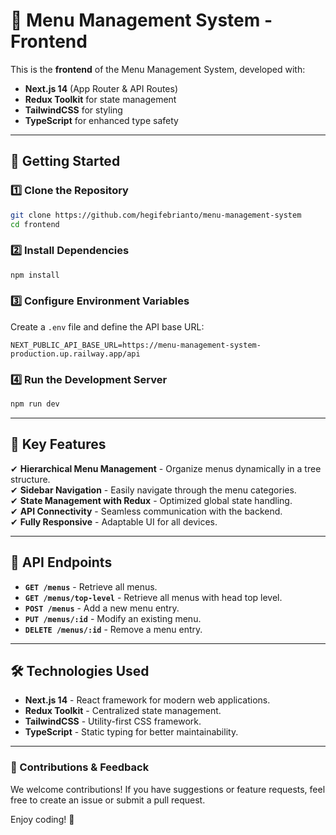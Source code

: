 # 📌 Menu Management System - Frontend

This is the **frontend** of the Menu Management System, developed with:
- **Next.js 14** (App Router & API Routes)
- **Redux Toolkit** for state management
- **TailwindCSS** for styling
- **TypeScript** for enhanced type safety

---

## 🚀 Getting Started

### 1️⃣ Clone the Repository
```sh
git clone https://github.com/hegifebrianto/menu-management-system
cd frontend
```

### 2️⃣ Install Dependencies
```sh
npm install
```

### 3️⃣ Configure Environment Variables
Create a `.env` file and define the API base URL:
```env
NEXT_PUBLIC_API_BASE_URL=https://menu-management-system-production.up.railway.app/api
```

### 4️⃣ Run the Development Server
```sh
npm run dev
```

---

## 🎯 Key Features
✔ **Hierarchical Menu Management** - Organize menus dynamically in a tree structure.  
✔ **Sidebar Navigation** - Easily navigate through the menu categories.  
✔ **State Management with Redux** - Optimized global state handling.  
✔ **API Connectivity** - Seamless communication with the backend.  
✔ **Fully Responsive** - Adaptable UI for all devices.  

---

## 📡 API Endpoints
- **`GET /menus`** - Retrieve all menus.
- **`GET /menus/top-level`** - Retrieve all menus with head top level.
- **`POST /menus`** - Add a new menu entry.
- **`PUT /menus/:id`** - Modify an existing menu.
- **`DELETE /menus/:id`** - Remove a menu entry.

---

## 🛠️ Technologies Used
- **Next.js 14** - React framework for modern web applications.
- **Redux Toolkit** - Centralized state management.
- **TailwindCSS** - Utility-first CSS framework.
- **TypeScript** - Static typing for better maintainability.

---

### 📢 Contributions & Feedback
We welcome contributions! If you have suggestions or feature requests, feel free to create an issue or submit a pull request.

Enjoy coding! 🚀


